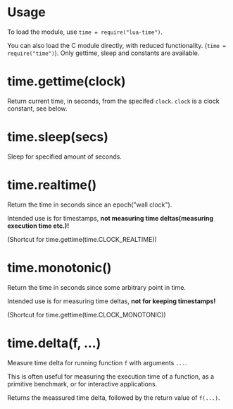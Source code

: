 # Usage

To load the module, use `time = require("lua-time")`.

You can also load the C module directly, with reduced functionality.
(`time = require("time")`). Only gettime, sleep and constants are available.



# time.gettime(clock)

Return current time, in seconds, from the specifed `clock`.
`clock` is a clock constant, see below.



# time.sleep(secs)

Sleep for specified amount of seconds.



# time.realtime()

Return the time in seconds since an epoch("wall clock").

Intended use is for timestamps,
**not measuring time deltas(measuring execution time etc.)!**

(Shortcut for time.gettime(time.CLOCK_REALTIME))



# time.monotonic()

Return the time in seconds since some arbitrary point in time.

Intended use is for measuring time deltas,
**not for keeping timestamps!**

(Shortcut for time.gettime(time.CLOCK_MONOTONIC))



# time.delta(f, ...)

Measure time delta for running function `f` with arguments `...`.

This is often useful for measuring the execution time of a function,
as a primitive benchmark, or for interactive applications.

Returns the meassured time delta, followed by the return value of `f(...)`.
